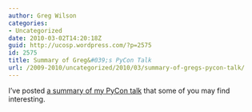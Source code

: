 ```yaml
---
author: Greg Wilson
categories:
- Uncategorized
date: 2010-03-02T14:20:18Z
guid: http://ucosp.wordpress.com/?p=2575
id: 2575
title: Summary of Greg&#039;s PyCon Talk
url: /2009-2010/uncategorized/2010/03/summary-of-gregs-pycon-talk/
---
```


I&#8217;ve posted [a summary of my PyCon talk](http://pyre.third-bit.com/blog/archives/3583.html) that some of you may find interesting.